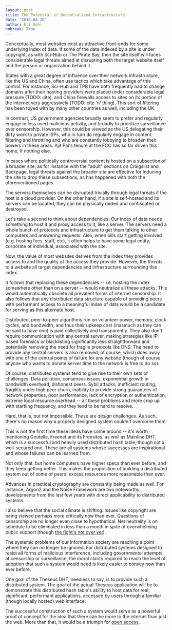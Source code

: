 ```yaml
---
layout: post
title: The Potential of Decentralized Infrastructure
date: '2018-04-20'
author: Eli Sohl
nobreak: True
---
```



Conceptually, most websites exist as attractive front-ends for some underlying index of data. If some of the data indexed by a site is under copyright, as with Sci-Hub or The Pirate Bay, then the site itself will faces considerable legal threats aimed at disrupting both the target website itself and the person or organization behind it.

States with a great degree of influence over their network infrastructure, like the US and China, often use tactics which take advantage of this control. For instance, Sci-Hub and TPB have both frequently had to change domains after their hosting providers were placed under considerable legal pressure (TODO: cite), and China firewalls access to sites on its portion of the internet very aggressively (TODO: cite 'n' thing). This sort of filtering has been toyed with by many other countries as well, including the UK.

In contrast, US government agencies broadly seem to prefer and regularly engage in less overt malicious activity, and broadly to prioritize surveillance over censorship. However, this could be viewed as the US delegating their dirty work to private ISPs, who in turn do regularly engage in content filtering and throttling and who are constantly lobbying to broaden their powers in these areas. Ajit Pai's tenure at the FCC has so far driven this home, if nothing else.

In cases where politically controversial content is hosted on a subsection of a broader site, as for instance with the "adult" sections on Craigslist and Backpage, legal threats against the broader site are effective for inducing the site to drop these subsections, as has happened with both the aforementioned pages.

The servers themselves can be disrupted trivially through legal threats if the host is a cloud provider. On the other hand, if a site is self-hosted and its servers can be located, they can be physically raided and confiscated or destroyed.

Let's take a second to think about dependencies: Our index of data needs something to host it and proxy access to it, like a server. The servers need a whole bunch of protocols and infrastructure to get them talking to other computers and answering requests. Also, when bills start getting involved (e.g. hosting fees, staff, etc), it often helps to have some legal entity, corporate or individual, associated with the site.

Now, the value of most websites derives from the index they provides access to and the quality of the access they provide. However, the _threats_ to a website all target dependencies and infrastructure surrounding this index.

It follows that replacing these dependencies -- i.e. hosting the index somewhere other than on a server -- would neutralize all these attacks. This would automatically obsolete all prevalent forms of internet censorship. It also follows that any distributed data structure capable of providing peers with performant access to a meaningful index of data would be a candidate for serving as this alternate host.

Distributed, peer-to-peer algorithms run on volunteer power, memory, clock cycles, and bandwidth, and thus their upkeep cost (inasmuch as they can be said to have one) is paid collectively and transparently. They also don't require communication with any central server, making strategies like IP-based forensics or blacklisting significantly less straightforward and potentially removing the need for fragile protocols like DNS. The need to provide any central servers is also removed, of course, which does away with one of the central points of failure for any website (though of course anyone who wants to donate server time to the network is free to do so).

Of course, distributed systems tend to give rise to their own sets of challenges. Data pollution, consensus issues, exponential growth in bandwidth overhead, dishonest peers, Sybil attacks, inefficient routing, fragility under high peer churn, inability to provide strong guarantees of network properties, poor performance, lack of encryption or authentication, extreme local resource overhead -- all these problems and more crop up with startling frequency, and they tend to be hard to resolve.

Hard, that is, but not impossible. These are _design_ challenges. As such, there's no reason why a properly designed system couldn't overcome them.

This is not the first time these ideas have come around -- it's worth mentioning Gnutella, Freenet and its Freesites, as well as Mainline DHT, which is a successful and heavily used distributed hash table, though not a well-secured one. These are all systems whose successes are inspirational and whose failures can be learned from.

Not only that, but home computers have higher specs than ever before, and they keep getting better. This makes the proposition of building a distributed system out of some of peers' excess resources more reasonable than ever.

Advances in practical cryptography are constantly being made as well. For instance, Argon2 and the Noise Framework are two noteworthy developments from the last few years with direct applicability to distributed systems.

I also believe that the social climate is shifting. Issues like copyright are being viewed perhaps more critically now than ever. Questions of censorship are no longer even close to hypothetical. Net neutrality is on schedule to be eliminated in less than a month in spite of overwhelming public support (though [the fight's not over yet](https://boingboing.net/2018/05/18/call-now-2.html)).

The systemic problems of our information society are reaching a point where they can no longer be ignored. For distributed systems designed to resist all forms of malicious interference, including governmental attempts at censorship or surveillance, the moral clarity required to reach the level of adoption that such a system would need is likely easier to convey now than ever before.

One goal of the Theseus DHT, needless to say, is to provide such a distributed system. The goal of the actual Theseus application will be to demonstrate this distributed hash table's ability to host data for real, significant, performant applications, accessed by users through a familiar (though locally hosted) web interface.

The successful construction of such a system would serve as a powerful proof of concept for the idea that there can be more to the internet than just the web. More than that, it would be a triumph for [open access](https://en.wikipedia.org/wiki/Open_access).
